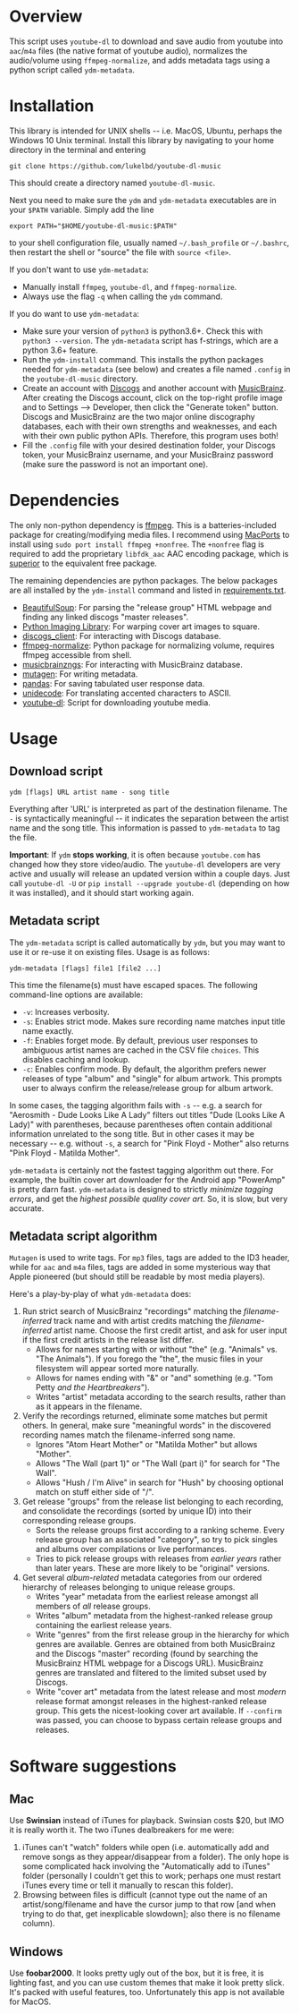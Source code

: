 <!-- ## Be Careful! -->
<!-- Downloading content from the internet for personal use (not distribution) is not illegal (criminal law or copyright infringement); but by using this script, you are breaking Youtube's Terms of Service (civil law). Then again, that's a problem for the `youtube-dl` devs, not us :) -->
# Overview
<!-- [![Donate](https://img.shields.io/badge/Donate-PayPal-green.svg)](lukelbd@gmail.com) -->
This script uses `youtube-dl` to download and save audio from youtube into `aac`/`m4a` files (the native format of youtube audio), normalizes the audio/volume using `ffmpeg-normalize`, and adds metadata tags using a python script called `ydm-metadata`.

# Installation
This library is intended for UNIX shells -- i.e. MacOS, Ubuntu, perhaps the Windows 10 Unix terminal. Install this library by navigating to your home directory in the terminal and entering

    git clone https://github.com/lukelbd/youtube-dl-music

This should create a directory named `youtube-dl-music`.

Next you need to make sure the `ydm` and `ydm-metadata` executables are in your `$PATH` variable. Simply add the line

    export PATH="$HOME/youtube-dl-music:$PATH"

to your shell configuration file, usually named `~/.bash_profile` or `~/.bashrc`,
then restart the shell or "source" the file with `source <file>`.

If you don't want to use `ydm-metadata`:

  * Manually install `ffmpeg`, `youtube-dl`, and `ffmpeg-normalize`.
  * Always use the flag `-q` when calling the `ydm` command.

If you do want to use `ydm-metadata`:

  * Make sure your version of `python3` is python3.6+. Check this with `python3 --version`. The `ydm-metadata` script has f-strings, which are a python 3.6+ feature.
  * Run the `ydm-install` command. This installs the python packages needed for `ydm-metadata` (see below) and creates a file named `.config` in the `youtube-dl-music` directory.
  * Create an account with [Discogs](https://www.discogs.com/users/create) and another account with [MusicBrainz](https://musicbrainz.org/register?uri=%2Fdoc%2FHow_to_Create_an_Account). After creating the Discogs account, click on the top-right profile image and to Settings --> Developer, then click the "Generate token" button. Discogs and MusicBrainz are the two major online discography databases, each with their own strengths and weaknesses, and each with their own public python APIs. Therefore, this program uses both!
  * Fill the `.config` file with your desired destination folder, your Discogs token, your MusicBrainz username, and your MusicBrainz password (make sure the password is not an important one).

# Dependencies
The only non-python dependency is [ffmpeg](https://github.com/FFmpeg/FFmpeg). This is a batteries-included package for creating/modifying media files. I recommend using [MacPorts](https://www.macports.org) to install using `sudo port install ffmpeg +nonfree`. The `+nonfree` flag is required to add the proprietary `libfdk_aac` AAC encoding package, which is [superior](https://trac.ffmpeg.org/wiki/Encode/AAC) to the equivalent free package.

The remaining dependencies are python packages. The below packages are all installed by the `ydm-install` command and listed in [requirements.txt](requirements.txt).

  * [BeautifulSoup](https://pypi.python.org/pypi/beautifulsoup4): For parsing the "release group" HTML webpage and finding any linked discogs "master releases".
  * [Python Imaging Library](https://pypi.python.org/pypi/PIL): For warping cover art images to square.
  * [discogs_client](https://github.com/discogs/discogs_client): For interacting with Discogs database.
  * [ffmpeg-normalize](https://github.com/slhck/ffmpeg-normalize): Python package for normalizing volume, requires ffmpeg accessible from shell.
  * [musicbrainzngs](https://github.com/alastair/python-musicbrainzngs): For interacting with MusicBrainz database.
  * [mutagen](https://github.com/quodlibet/mutagen): For writing metadata.
  * [pandas](https://github.com/pandas-dev/pandas): For saving tabulated user response data.
  * [unidecode](https://pypi.python.org/pypi/Unidecode): For translating accented characters to ASCII.
  * [youtube-dl](https://github.com/rg3/youtube-dl): Script for downloading youtube media.

# Usage
## Download script

    ydm [flags] URL artist name - song title

Everything after 'URL' is interpreted as part of the destination filename. The `-` is syntactically meaningful -- it indicates the separation between the artist name and the song title. This information is passed to `ydm-metadata` to tag the file.

**Important**: If  `ydm` **stops working**, it is often because `youtube.com` has changed how they store video/audio. The `youtube-dl` developers are very active and usually will release an updated version within a couple days. Just call `youtube-dl -U` or `pip install --upgrade youtube-dl` (depending on how it was installed), and it should start working again.

## Metadata script
The `ydm-metadata` script is called automatically by `ydm`, but you may want to use it or re-use it on existing files. Usage is as follows:

    ydm-metadata [flags] file1 [file2 ...]

This time the filename(s) must have escaped spaces. The following command-line options are available:

* `-v`: Increases verbosity.
* `-s`: Enables strict mode. Makes sure recording name matches input title name exactly.
* `-f`: Enables forget mode. By default, previous user responses to ambiguous artist names are cached in the CSV file `choices`. This disables caching and lookup.
* `-c`: Enables confirm mode. By default, the algorithm prefers newer releases of type "album" and "single" for album artwork. This prompts user to always confirm the release/release group for album artwork.

In some cases, the tagging algorithm fails with `-s` -- e.g. a search for "Aerosmith - Dude Looks Like A Lady" filters out titles "Dude (Looks Like A Lady)" with parentheses, because parentheses often contain additional information unrelated to the song title. But in other cases it may be necessary -- e.g. without `-s`, a search for "Pink Floyd - Mother" also returns "Pink Floyd - Matilda Mother".

`ydm-metadata` is certainly not the fastest tagging algorithm out there. For example, the builtin cover art downloader for the Android app "PowerAmp" is pretty darn fast. `ydm-metadata` is designed to strictly *minimize tagging errors*, and get the *highest possible quality cover art*. So, it is slow, but very accurate.

## Metadata script algorithm
`Mutagen` is used to write tags. For `mp3` files, tags are added to the ID3 header, while for `aac` and `m4a` files, tags are added in some mysterious way that Apple pioneered (but should still be readable by most media players).

Here's a play-by-play of what `ydm-metadata` does:

1. Run strict search of MusicBrainz "recordings" matching the *filename-inferred* track name and with artist credits matching the *filename-inferred* artist name. Choose the first credit artist, and ask for user input if the first credit artists in the release list differ.
    * Allows for names starting with or without "the" (e.g. "Animals" vs. "The Animals"). If you forego the "the", the music files in your filesystem will appear sorted more naturally.
    * Allows for names ending with "&" or "and" something (e.g. "Tom Petty *and the Heartbreakers*").
    * Writes "artist" metadata according to the search results, rather than as it appears in the filename.
2. Verify the recordings returned, eliminate some matches but permit others. In general, make sure "meaningful words" in the discovered recording names match the filename-inferred song name.
    * Ignores "Atom Heart Mother" or "Matilda Mother" but allows "Mother".
    * Allows "The Wall (part 1)" or "The Wall (part i)" for search for "The Wall".
    * Allows "Hush / I'm Alive" in search for "Hush" by choosing optional match on stuff either side of "/".
3. Get release "groups" from the release list belonging to each recording, and consolidate the recordings (sorted by unique ID) into their corresponding release groups.
    * Sorts the release groups first according to a ranking scheme. Every release group has an associated "category", so try to pick singles and albums over compilations or live performances.
    * Tries to pick release groups with releases from *earlier years* rather than later years. These are more likely to be "original" versions.
4. Get several *album-related* metadata categories from our ordered hierarchy of releases belonging to unique release groups.
    * Writes "year" metadata from the earliest release amongst all members of *all* release groups.
    * Writes "album" metadata from the highest-ranked release group containing the earliest release years.
    * Write "genres" from the first release group in the hierarchy for which genres are available. Genres are obtained from both MusicBrainz and the Discogs "master" recording (found by searching the MusicBrainz HTML webpage for a Discogs URL). MusicBrainz genres are translated and filtered to the limited subset used by Discogs.
    * Write "cover art" metadata from the latest release and most *modern* release format amongst releases in the highest-ranked release group. This gets the nicest-looking cover art available. If `--confirm` was passed, you can choose to bypass certain release groups and releases.

# Software suggestions
## Mac
Use **Swinsian** instead of iTunes for playback. Swinsian costs \$20, but IMO it is really worth it. The two iTunes dealbreakers for me were:

  1. iTunes can't "watch" folders while open (i.e. automatically add and remove songs as they appear/disappear from a folder). The only hope is some complicated hack involving the "Automatically add to iTunes" folder (personally I couldn't get this to work; perhaps one must restart iTunes every time or tell it manually to rescan this folder).
  2. Browsing between files is difficult (cannot type out the name of an artist/song/filename and have
  the cursor jump to that row [and when trying to do that, get inexplicable slowdown]; also there is no filename column).

## Windows
Use **foobar2000**. It looks pretty ugly out of the box, but it is free, it is lighting fast, and you can use custom themes that make it look pretty slick. It's packed with useful features, too. Unfortunately this app is not available for MacOS.

